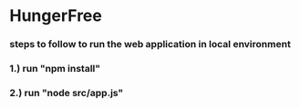 # HungerFree

### steps to follow to run the web application in local environment

### 1.) run "npm install"

### 2.) run "node src/app.js"